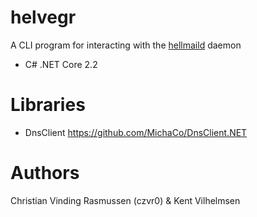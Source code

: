 # helvegr
A CLI program for interacting with the <a href="https://github.com/czvr0/hellmaild">hellmaild</a> daemon
* C# .NET Core 2.2

# Libraries
* DnsClient https://github.com/MichaCo/DnsClient.NET

# Authors
Christian Vinding Rasmussen (czvr0) & Kent Vilhelmsen
